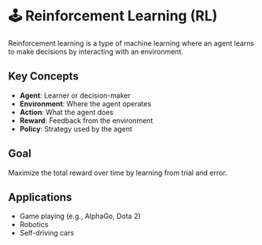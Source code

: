 # 🕹️ Reinforcement Learning (RL)

Reinforcement learning is a type of machine learning where an agent learns to make decisions by interacting with an environment.

## Key Concepts
- **Agent**: Learner or decision-maker
- **Environment**: Where the agent operates
- **Action**: What the agent does
- **Reward**: Feedback from the environment
- **Policy**: Strategy used by the agent

## Goal
Maximize the total reward over time by learning from trial and error.

## Applications
- Game playing (e.g., AlphaGo, Dota 2)
- Robotics
- Self-driving cars
